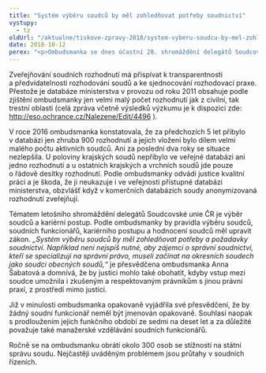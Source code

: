```yaml
---
title: "Systém výběru soudců by měl zohledňovat potřeby soudnictví"
vystupy:
  - tz
oldUrl: "/aktualne/tiskove-zpravy-2018/system-vyberu-soudcu-by-mel-zohlednovat-potreby-soudnictvi"
date: 2018-10-12
perex: "<p>Ombudsmanka se dnes účastní 28. shromáždění delegátů Soudcovské unie ČR. Se soudci chce při této příležitosti hovořit především o aktuálních tématech justice, s nimiž se v rámci své činnosti setkává. Upozornit chce především na dlouhodobě přetrvávající nedostatky ve zveřejňování soudních rozhodnutí v databázi Ministerstva spravedlnosti.</p>"
---
```


<!-- imported from the old website -->

<p>Zveřejňování soudních rozhodnutí má přispívat k transparentnosti a předvídatelnosti rozhodování soudů a ke sjednocování rozhodovací praxe. Přestože je databáze ministerstva v provozu od roku 2011 obsahuje podle zjištění ombudsmanky jen velmi malý počet rozhodnutí jak z civilní, tak trestní oblasti (celá zpráva včetně výsledků výzkumu je k dispozici zde: <a title="Otevření do nového okna" href="http://eso.ochrance.cz/Nalezene/Edit/4496" target="_blank">http://eso.ochrance.cz/Nalezene/Edit/4496</a> ). </p> <p>V roce 2016 ombudsmanka konstatovala, že za předchozích 5 let přibylo v databázi jen zhruba 900 rozhodnutí a jejich vložení bylo dílem velmi malého počtu aktivních soudců. Ani za poslední dva roky se situace nezlepšila. U poloviny krajských soudů nepřibylo ve veřejné databázi ani jedno rozhodnutí a u ostatních krajských a vrchních soudů jde pouze o řádově desítky rozhodnutí. Podle ombudsmanky odvádí justice kvalitní práci a je škoda, že ji neukazuje i ve veřejnosti přístupné databázi ministerstva, obzvlášť když v komerčních databázích soudy anonymizovaná rozhodnutí zveřejňují.</p> <p>Tématem letošního shromáždění delegátů Soudcovské unie ČR je výběr soudců a kariérní postup. Podle ombudsmanky by pravidla výběru soudců, soudních funkcionářů, kariérního postupu a hodnocení soudců měl upravit zákon.<i> „Systém výběru soudců by měl zohledňovat potřeby a požadavky soudnictví. Například není nejspíš nutné, aby zájemci o správní soudnictví, kteří se specializují na správní právo, museli začínat na okresních soudech jako soudci obecných soudů,“</i> je přesvědčena ombudsmanka Anna Šabatová a domnívá, že by justici mohlo také obohatit, kdyby vstup mezi soudce umožnila i zkušeným a respektovaným právníkům s jinou právní praxí, z prostředí mimo justici.</p> <p>Již v minulosti ombudsmanka opakovaně vyjádřila své přesvědčení, že by žádný soudní funkcionář neměl být jmenován opakovaně. Souhlasí naopak s prodloužením jejich funkčního období ze sedmi na deset let a za důležité považuje také manažerské vzdělávání soudních funkcionářů.</p> <p>Ročně se na ombudsmanku obrátí okolo 300 osob se stížností na státní správu soudu. Nejčastěji uváděným problémem jsou průtahy v soudních řízeních.</p>
